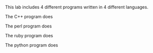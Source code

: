 This lab includes 4 different programs written in 4 different languages.

The C++ program does

The perl program does

The ruby program does

The python program does


